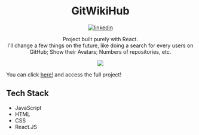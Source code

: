 <h1 align="center">GitWikiHub</h1>

<p align="center">
<a href="https://linkedin.com/in/valdocijunior" target="_blank">
  <img align="center" src="https://img.shields.io/badge/-valdocijunior-05122A?style=flat&logo=linkedin" alt="linkedin"/>
</a>
  </p>
  
  <p align="center">
  Project built purely with React. <br />
  I'll change a few things on the future, like doing a search for every users on GitHub; Show their Avatars; Numbers of repositories, etc.
  </p>
  <p align="center"> 
   <img align="center" src="https://i.ibb.co/Kygc127/GitWiki.png" />
  </p>
  
  You can click [here!](https://valdocijunior.github.io/GitWiki/) and access the full project!
  
## Tech Stack
- JavaScript
- HTML
- CSS
- React.JS
